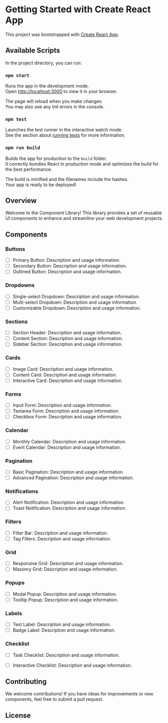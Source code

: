 # Getting Started with Create React App

This project was bootstrapped with [Create React App](https://github.com/facebook/create-react-app).

## Available Scripts

In the project directory, you can run:

### `npm start`

Runs the app in the development mode.\
Open [http://localhost:3000](http://localhost:3000) to view it in your browser.

The page will reload when you make changes.\
You may also see any lint errors in the console.

### `npm test`

Launches the test runner in the interactive watch mode.\
See the section about [running tests](https://facebook.github.io/create-react-app/docs/running-tests) for more information.

### `npm run build`

Builds the app for production to the `build` folder.\
It correctly bundles React in production mode and optimizes the build for the best performance.

The build is minified and the filenames include the hashes.\
Your app is ready to be deployed!


## Overview

Welcome to the Component Library! This library provides a set of reusable UI components to enhance and streamline your web development projects.

## Components

### Buttons

- [ ] Primary Button: Description and usage information.
- [ ] Secondary Button: Description and usage information.
- [ ] Outlined Button: Description and usage information.

### Dropdowns

- [ ] Single-select Dropdown: Description and usage information.
- [ ] Multi-select Dropdown: Description and usage information.
- [ ] Customizable Dropdown: Description and usage information.

### Sections

- [ ] Section Header: Description and usage information.
- [ ] Content Section: Description and usage information.
- [ ] Sidebar Section: Description and usage information.

### Cards

- [ ] Image Card: Description and usage information.
- [ ] Content Card: Description and usage information.
- [ ] Interactive Card: Description and usage information.

### Forms

- [ ] Input Form: Description and usage information.
- [ ] Textarea Form: Description and usage information.
- [ ] Checkbox Form: Description and usage information.

### Calendar

- [ ] Monthly Calendar: Description and usage information.
- [ ] Event Calendar: Description and usage information.

### Pagination

- [ ] Basic Pagination: Description and usage information.
- [ ] Advanced Pagination: Description and usage information.

### Notifications

- [ ] Alert Notification: Description and usage information.
- [ ] Toast Notification: Description and usage information.

### Filters

- [ ] Filter Bar: Description and usage information.
- [ ] Tag Filters: Description and usage information.

### Grid

- [ ] Responsive Grid: Description and usage information.
- [ ] Masonry Grid: Description and usage information.

### Popups

- [ ] Modal Popup: Description and usage information.
- [ ] Tooltip Popup: Description and usage information.

### Labels

- [ ] Text Label: Description and usage information.
- [ ] Badge Label: Description and usage information.

### Checklist

- [ ] Task Checklist: Description and usage information.
- [ ] Interactive Checklist: Description and usage information.


## Contributing

We welcome contributions! If you have ideas for improvements or new components, feel free to submit a pull request.

## License

